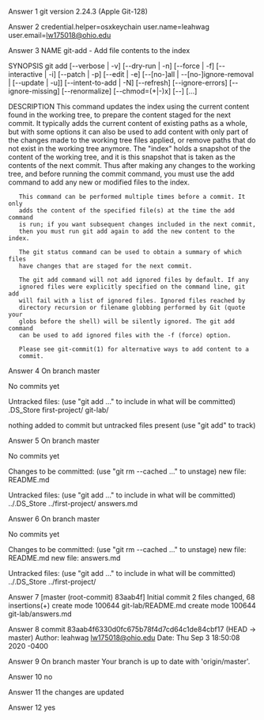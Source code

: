 Answer 1
git version 2.24.3 (Apple Git-128)


Answer 2
credential.helper=osxkeychain
user.name=leahwag
user.email=lw175018@ohio.edu


Answer 3
NAME
       git-add - Add file contents to the index

SYNOPSIS
       git add [--verbose | -v] [--dry-run | -n] [--force | -f] [--interactive | -i] [--patch | -p]
                 [--edit | -e] [--[no-]all | --[no-]ignore-removal | [--update | -u]]
                 [--intent-to-add | -N] [--refresh] [--ignore-errors] [--ignore-missing] [--renormalize]
                 [--chmod=(+|-)x] [--] [<pathspec>...]

DESCRIPTION
       This command updates the index using the current content found in the
       working tree, to prepare the content staged for the next commit. It
       typically adds the current content of existing paths as a whole, but
       with some options it can also be used to add content with only part of
       the changes made to the working tree files applied, or remove paths
       that do not exist in the working tree anymore.
 The "index" holds a snapshot of the content of the working tree, and it
       is this snapshot that is taken as the contents of the next commit. Thus
       after making any changes to the working tree, and before running the
       commit command, you must use the add command to add any new or modified
       files to the index.

       This command can be performed multiple times before a commit. It only
       adds the content of the specified file(s) at the time the add command
       is run; if you want subsequent changes included in the next commit,
       then you must run git add again to add the new content to the index.

       The git status command can be used to obtain a summary of which files
       have changes that are staged for the next commit.

       The git add command will not add ignored files by default. If any
       ignored files were explicitly specified on the command line, git add
       will fail with a list of ignored files. Ignored files reached by
       directory recursion or filename globbing performed by Git (quote your
       globs before the shell) will be silently ignored. The git add command
       can be used to add ignored files with the -f (force) option.

       Please see git-commit(1) for alternative ways to add content to a
       commit.


Answer 4
On branch master

No commits yet

Untracked files:
  (use "git add <file>..." to include in what will be committed)
        .DS_Store
        first-project/
        git-lab/

nothing added to commit but untracked files present (use "git add" to track)


Answer 5
On branch master

No commits yet

Changes to be committed:
  (use "git rm --cached <file>..." to unstage)
        new file:   README.md

Untracked files:
  (use "git add <file>..." to include in what will be committed)
        ../.DS_Store
        ../first-project/
        answers.md


Answer 6
On branch master

No commits yet

Changes to be committed:
  (use "git rm --cached <file>..." to unstage)
        new file:   README.md
        new file:   answers.md

Untracked files:
  (use "git add <file>..." to include in what will be committed)
        ../.DS_Store
        ../first-project/


Answer 7
[master (root-commit) 83aab4f] Initial commit
 2 files changed, 68 insertions(+)
 create mode 100644 git-lab/README.md
 create mode 100644 git-lab/answers.md


 Answer 8
 commit 83aab4f6330d0fc675b78f4d7cd64c1de84cbf17 (HEAD -> master)
Author: leahwag <lw175018@ohio.edu>
Date:   Thu Sep 3 18:50:08 2020 -0400


Answer 9
On branch master
Your branch is up to date with 'origin/master'.


Answer 10
no


Answer 11
the changes are updated


Answer 12
yes